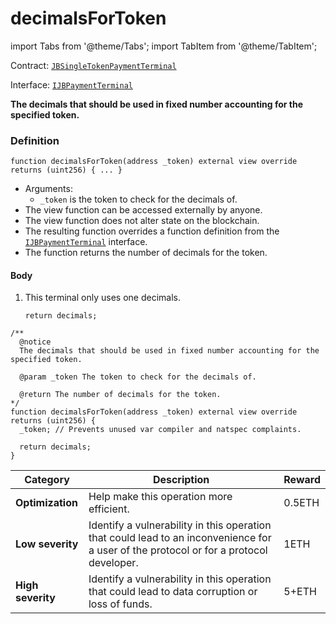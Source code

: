 # decimalsForToken

import Tabs from '@theme/Tabs';
import TabItem from '@theme/TabItem';

Contract: [`JBSingleTokenPaymentTerminal`](/dev/api/v2/contracts/or-payment-terminals/or-abstract/jbsingletokenpaymentterminal/README.md)​‌

Interface: [`IJBPaymentTerminal`](/dev/api/v2/interfaces/ijbpaymentterminal.md)

<Tabs>
<TabItem value="Step by step" label="Step by step">

**The decimals that should be used in fixed number accounting for the specified token.**

### Definition

```
function decimalsForToken(address _token) external view override returns (uint256) { ... }
```

* Arguments:
  * `_token` is the token to check for the decimals of.
* The view function can be accessed externally by anyone.
* The view function does not alter state on the blockchain.
* The resulting function overrides a function definition from the [`IJBPaymentTerminal`](/dev/api/v2/interfaces/ijbpaymentterminal.md) interface.
* The function returns the number of decimals for the token.

#### Body

1.  This terminal only uses one decimals.

    ```
    return decimals;
    ```

</TabItem>

<TabItem value="Code" label="Code">

```
/** 
  @notice
  The decimals that should be used in fixed number accounting for the specified token.

  @param _token The token to check for the decimals of.

  @return The number of decimals for the token.
*/
function decimalsForToken(address _token) external view override returns (uint256) {
  _token; // Prevents unused var compiler and natspec complaints.

  return decimals;
}
```

</TabItem>

<TabItem value="Bug bounty" label="Bug bounty">

| Category          | Description                                                                                                                            | Reward |
| ----------------- | -------------------------------------------------------------------------------------------------------------------------------------- | ------ |
| **Optimization**  | Help make this operation more efficient.                                                                                               | 0.5ETH |
| **Low severity**  | Identify a vulnerability in this operation that could lead to an inconvenience for a user of the protocol or for a protocol developer. | 1ETH   |
| **High severity** | Identify a vulnerability in this operation that could lead to data corruption or loss of funds.                                        | 5+ETH  |

</TabItem>
</Tabs>
